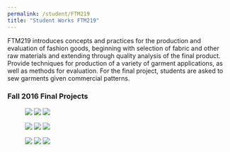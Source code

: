 ```yaml
---
permalink: /student/FTM219
title: "Student Works FTM219"
---
```

FTM219 introduces concepts and practices for the production and evaluation of fashion goods, beginning with selection of fabric and other raw materials and extending through quality analysis of the final product. Provide techniques for production of a variety of garment applications, as well as methods for evaluation. For the final project, students are asked to sew garments given commercial patterns. 
### Fall 2016 Final Projects
<figure class="third">
  <a href="https://sxia2.github.io/student_works/FTM21901.jpg"><img src="https://sxia2.github.io/student_works/FTM21901.jpg"></a>
  <a href="https://sxia2.github.io/student_works/FTM21902.jpg"><img src="https://sxia2.github.io/student_works/FTM21902.jpg"></a>
  <a href="https://sxia2.github.io/student_works/FTM21903.jpg"><img src="https://sxia2.github.io/student_works/FTM21903.jpg"></a>
</figure>
<figure class="third">
  <a href="https://sxia2.github.io/student_works/FTM21901.jpg"><img src="https://sxia2.github.io/student_works/FTM21904.jpg"></a>
  <a href="https://sxia2.github.io/student_works/FTM21902.jpg"><img src="https://sxia2.github.io/student_works/FTM21908.jpg"></a>
  <a href="https://sxia2.github.io/student_works/FTM21903.jpg"><img src="https://sxia2.github.io/student_works/FTM21907.jpg"></a>
</figure>
<figure class="third">
  <a href="https://sxia2.github.io/student_works/FTM21901.jpg"><img src="https://sxia2.github.io/student_works/FTM21906.jpg"></a>
  <a href="https://sxia2.github.io/student_works/FTM21902.jpg"><img src="https://sxia2.github.io/student_works/FTM21905.jpg"></a>
  <a href="https://sxia2.github.io/student_works/FTM21903.jpg"><img src="https://sxia2.github.io/student_works/FTM21909.jpg"></a>
</figure>